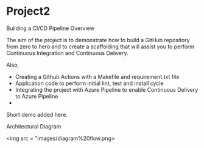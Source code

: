 # Project2
Building a CI/CD Pipeline
Overview

The aim of the project is to demonstrate how to build a GitHub repository from zero to hero and to create a scaffolding that will assist you to perform Continuous Integration and Continuous Delivery.

Also, 
-	Creating a Github Actions with a Makefile and requirement.txt file
-	Application code to perform initial lint, test and install cycle
-	Integrating the project with Azure Pipeline to enable Continuous Delivery to Azure Pipeline
-	
Short demo added here.

Architectural Diagram

<img src = "images/diagram%20flow.png>



